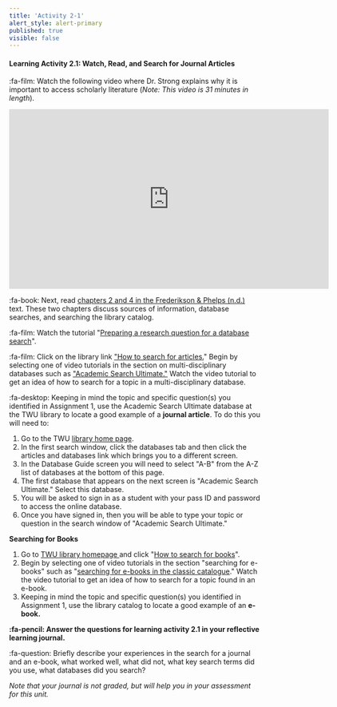 ```yaml
---
title: 'Activity 2-1'
alert_style: alert-primary
published: true
visible: false
---
```


#### Learning Activity 2.1: Watch, Read, and Search for Journal Articles

:fa-film: Watch the following video where Dr. Strong explains why it is important to access scholarly literature (_Note: This video is 31 minutes in length_).

<iframe width="640" height="360" src="https://web.microsoftstream.com/embed/video/8a904ba1-9a21-4663-9f05-3ba1b3520d35?autoplay=false&showinfo=true" allowfullscreen style="border:none;"></iframe>



:fa-book: Next, read [chapters 2 and 4 in the Frederikson & Phelps (n.d.)](https://press.rebus.community/literaturereviewsedunursing) text.  These two chapters discuss sources of information, database searches, and searching the library catalog.

:fa-film: Watch the tutorial "[Preparing a research question for a database search](https://vimeo.com/161998287/7661f12293)".

:fa-film: Click on the library link ["How to search for articles.](http://libguides.twu.ca/library_research/articles)" Begin by selecting one of video tutorials in the section on multi-disciplinary databases such as ["Academic Search Ultimate."](https://vimeo.com/160918763/913f61489b) Watch the video tutorial to get an idea of how to search for a topic in a multi-disciplinary database.

:fa-desktop: Keeping in mind the topic and specific question(s) you identified in Assignment 1, use the Academic Search Ultimate database at the TWU library to locate a good example of a **journal article**. To do this you will need to:

1. Go to the TWU [library home page](https://www.twu.ca/library).
2. In the first search window, click the databases tab and then click the articles and databases link which brings you to a different screen.
3. In the Database Guide screen you will need to select "A-B" from the A-Z list of databases at the bottom of this page.
4. The first database that appears on the next screen is "Academic Search Ultimate." Select this database.
5. You will be asked to sign in as a student with your pass ID and password to access the online database.
6. Once you have signed in, then you will be able to type your topic or question in the search window of "Academic Search Ultimate."

**Searching for Books**

1. Go to [TWU library homepage ](http://libguides.twu.ca/library_research/home) and click "[How to search for books](http://libguides.twu.ca/library_research/books)".
2. Begin by selecting one of video tutorials in the section "searching for e-books" such as "[searching for e-books in the classic catalogue](https://vimeo.com/164163119/b24ecb42e6)." Watch the video tutorial to get an idea of how to search for a topic found in an e-book.
3. Keeping in mind the topic and specific question(s) you identified in Assignment 1, use the library catalog to locate a good example of an **e-book.**

**:fa-pencil: Answer the questions for learning activity 2.1 in your reflective learning journal.**

:fa-question: Briefly describe your experiences in the search for a journal and an e-book, what worked well, what did not, what key search terms did you use, what databases did you search?

*Note that your journal is not graded, but will help you in your assessment for this unit.*

